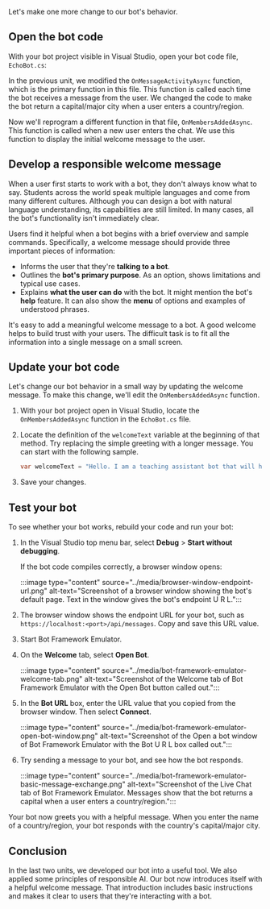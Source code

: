 Let's make one more change to our bot's behavior.

## Open the bot code

With your bot project visible in Visual Studio, open your bot code file, `EchoBot.cs`:

In the previous unit, we modified the `OnMessageActivityAsync` function, which is the primary function in this file. This function is called each time the bot receives a message from the user. We changed the code to make the bot return a capital/major city when a user enters a country/region.

Now we'll reprogram a different function in that file, `OnMembersAddedAsync`. This function is called when a new user enters the chat. We use this function to display the initial welcome message to the user.

## Develop a responsible welcome message

When a user first starts to work with a bot, they don't always know what to say. Students across the world speak multiple languages and come from many different cultures. Although you can design a bot with natural language understanding, its capabilities are still limited. In many cases, all the bot's functionality isn't immediately clear.

Users find it helpful when a bot begins with a brief overview and sample commands. Specifically, a welcome message should provide three important pieces of information:

- Informs the user that they're **talking to a bot**.
- Outlines the **bot's primary purpose**. As an option, shows limitations and typical use cases.
- Explains **what the user can do** with the bot. It might mention the bot's **help** feature. It can also show the **menu** of options and examples of understood phrases.

It's easy to add a meaningful welcome message to a bot. A good welcome helps to build trust with your users. The difficult task is to fit all the information into a single message on a small screen.

## Update your bot code

Let's change our bot behavior in a small way by updating the welcome message. To make this change, we'll edit the `OnMembersAddedAsync` function.

1. With your bot project open in Visual Studio, locate the `OnMembersAddedAsync` function in the `EchoBot.cs` file.

1. Locate the definition of the `welcomeText` variable at the beginning of that method. Try replacing the simple greeting with a longer message. You can start with the following sample.

   ```csharp
   var welcomeText = "Hello. I am a teaching assistant bot that will help you learn geography. If you enter a country/region, I can tell you its capital/major city.";
   ```

1. Save your changes.  

## Test your bot

To see whether your bot works, rebuild your code and run your bot:

1. In the Visual Studio top menu bar, select **Debug** > **Start without debugging**.

   If the bot code compiles correctly, a browser window opens:

   :::image type="content" source="../media/browser-window-endpoint-url.png" alt-text="Screenshot of a browser window showing the bot's default page. Text in the window gives the bot's endpoint U R L.":::

1. The browser window shows the endpoint URL for your bot, such as `https://localhost:<port>/api/messages`. Copy and save this URL value.

1. Start Bot Framework Emulator.

1. On the **Welcome** tab, select **Open Bot**.

   :::image type="content" source="../media/bot-framework-emulator-welcome-tab.png" alt-text="Screenshot of the Welcome tab of Bot Framework Emulator with the Open Bot button called out.":::

1. In the **Bot URL** box, enter the URL value that you copied from the browser window. Then select **Connect**.

   :::image type="content" source="../media/bot-framework-emulator-open-bot-window.png" alt-text="Screenshot of the Open a bot window of Bot Framework Emulator with the Bot U R L box called out.":::

1. Try sending a message to your bot, and see how the bot responds.

   :::image type="content" source="../media/bot-framework-emulator-basic-message-exchange.png" alt-text="Screenshot of the Live Chat tab of Bot Framework Emulator. Messages show that the bot returns a capital when a user enters a country/region.":::

Your bot now greets you with a helpful message. When you enter the name of a country/region, your bot responds with the country's capital/major city.

## Conclusion

In the last two units, we developed our bot into a useful tool. We also applied some principles of responsible AI. Our bot now introduces itself with a helpful welcome message. That introduction includes basic instructions and makes it clear to users that they're interacting with a bot.
